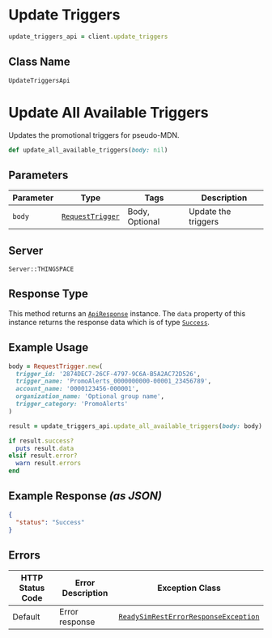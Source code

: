 # Update Triggers

```ruby
update_triggers_api = client.update_triggers
```

## Class Name

`UpdateTriggersApi`


# Update All Available Triggers

Updates the promotional triggers for pseudo-MDN.

```ruby
def update_all_available_triggers(body: nil)
```

## Parameters

| Parameter | Type | Tags | Description |
|  --- | --- | --- | --- |
| `body` | [`RequestTrigger`](../../doc/models/request-trigger.md) | Body, Optional | Update the triggers |

## Server

`Server::THINGSPACE`

## Response Type

This method returns an [`ApiResponse`](../../doc/api-response.md) instance. The `data` property of this instance returns the response data which is of type [`Success`](../../doc/models/success.md).

## Example Usage

```ruby
body = RequestTrigger.new(
  trigger_id: '2874DEC7-26CF-4797-9C6A-B5A2AC72D526',
  trigger_name: 'PromoAlerts_0000000000-00001_23456789',
  account_name: '0000123456-000001',
  organization_name: 'Optional group name',
  trigger_category: 'PromoAlerts'
)

result = update_triggers_api.update_all_available_triggers(body: body)

if result.success?
  puts result.data
elsif result.error?
  warn result.errors
end
```

## Example Response *(as JSON)*

```json
{
  "status": "Success"
}
```

## Errors

| HTTP Status Code | Error Description | Exception Class |
|  --- | --- | --- |
| Default | Error response | [`ReadySimRestErrorResponseException`](../../doc/models/ready-sim-rest-error-response-exception.md) |

